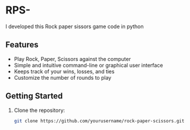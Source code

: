 # RPS-
I developed this Rock paper sissors game code in python
## Features

- Play Rock, Paper, Scissors against the computer
- Simple and intuitive command-line or graphical user interface
- Keeps track of your wins, losses, and ties
- Customize the number of rounds to play

## Getting Started

1. Clone the repository:

   ```bash
   git clone https://github.com/yourusername/rock-paper-scissors.git
